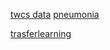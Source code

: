 [twcs data](https://www.kaggle.com/thoughtvector/customer-support-on-twitter/download/pry123qnx1fW36UNxBTm%2Fversions%2FMuTbOxipieZJvjcj8Vph%2Fdirectories%2Ftwcs%2Ffiles%2Ftwcs.csv?datasetVersionNumber=10)
[pneumonia](https://www.kaggle.com/paultimothymooney/chest-xray-pneumonia)

[trasferlearning](https://www.tensorflow.org/tutorials/images/transfer_learning#format_the_data)
